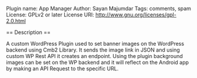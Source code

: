 Plugin name: App Manager
Author: Sayan Majumdar
Tags: comments, spam
License: GPLv2 or later
License URI: http://www.gnu.org/licenses/gpl-2.0.html

== Description ==

A custom WordPress Plugin used to set banner images on the WordPress backend using Cmb2 Library. It sends the image link in JSON and using custom WP Rest API it creates an endpoint. Using the plugin background images can be set on the WP backend and it will reflect on the Android app by making an API Request to the specific URL.

